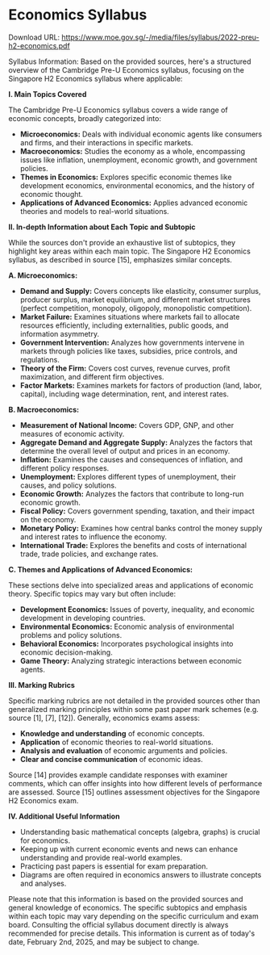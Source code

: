 # Economics Syllabus

Download URL: https://www.moe.gov.sg/-/media/files/syllabus/2022-preu-h2-economics.pdf

Syllabus Information:
Based on the provided sources, here's a structured overview of the Cambridge Pre-U Economics syllabus, focusing on the Singapore H2 Economics syllabus where applicable:

**I. Main Topics Covered**

The Cambridge Pre-U Economics syllabus covers a wide range of economic concepts, broadly categorized into:

* **Microeconomics:** Deals with individual economic agents like consumers and firms, and their interactions in specific markets.
* **Macroeconomics:** Studies the economy as a whole, encompassing issues like inflation, unemployment, economic growth, and government policies.
* **Themes in Economics:** Explores specific economic themes like development economics, environmental economics, and the history of economic thought.
* **Applications of Advanced Economics:**  Applies advanced economic theories and models to real-world situations.

**II. In-depth Information about Each Topic and Subtopic**

While the sources don't provide an exhaustive list of subtopics, they highlight key areas within each main topic. The Singapore H2 Economics syllabus, as described in source [15], emphasizes similar concepts.

**A. Microeconomics:**

* **Demand and Supply:**  Covers concepts like elasticity, consumer surplus, producer surplus, market equilibrium, and different market structures (perfect competition, monopoly, oligopoly, monopolistic competition).
* **Market Failure:** Examines situations where markets fail to allocate resources efficiently, including externalities, public goods, and information asymmetry.
* **Government Intervention:**  Analyzes how governments intervene in markets through policies like taxes, subsidies, price controls, and regulations.  
* **Theory of the Firm:** Covers cost curves, revenue curves, profit maximization, and different firm objectives.
* **Factor Markets:** Examines markets for factors of production (land, labor, capital), including wage determination, rent, and interest rates.


**B. Macroeconomics:**

* **Measurement of National Income:**  Covers GDP, GNP, and other measures of economic activity.
* **Aggregate Demand and Aggregate Supply:** Analyzes the factors that determine the overall level of output and prices in an economy.
* **Inflation:** Examines the causes and consequences of inflation, and different policy responses.
* **Unemployment:** Explores different types of unemployment, their causes, and policy solutions.
* **Economic Growth:** Analyzes the factors that contribute to long-run economic growth.
* **Fiscal Policy:** Covers government spending, taxation, and their impact on the economy.
* **Monetary Policy:** Examines how central banks control the money supply and interest rates to influence the economy.
* **International Trade:** Explores the benefits and costs of international trade, trade policies, and exchange rates.

**C. Themes and Applications of Advanced Economics:**

These sections delve into specialized areas and applications of economic theory.  Specific topics may vary but often include:

* **Development Economics:** Issues of poverty, inequality, and economic development in developing countries.
* **Environmental Economics:**  Economic analysis of environmental problems and policy solutions.
* **Behavioral Economics:** Incorporates psychological insights into economic decision-making.
* **Game Theory:**  Analyzing strategic interactions between economic agents.

**III. Marking Rubrics**

Specific marking rubrics are not detailed in the provided sources other than generalized marking principles within some past paper mark schemes (e.g. source [1], [7], [12]). Generally, economics exams assess:

* **Knowledge and understanding** of economic concepts.
* **Application** of economic theories to real-world situations.
* **Analysis and evaluation** of economic arguments and policies.
* **Clear and concise communication** of economic ideas.

Source [14] provides example candidate responses with examiner comments, which can offer insights into how different levels of performance are assessed.  Source [15] outlines assessment objectives for the Singapore H2 Economics exam.

**IV. Additional Useful Information**

* Understanding basic mathematical concepts (algebra, graphs) is crucial for economics.
* Keeping up with current economic events and news can enhance understanding and provide real-world examples.
* Practicing past papers is essential for exam preparation.
* Diagrams are often required in economics answers to illustrate concepts and analyses.



Please note that this information is based on the provided sources and general knowledge of economics. The specific subtopics and emphasis within each topic may vary depending on the specific curriculum and exam board.  Consulting the official syllabus document directly is always recommended for precise details.  This information is current as of today's date, February 2nd, 2025, and may be subject to change.
